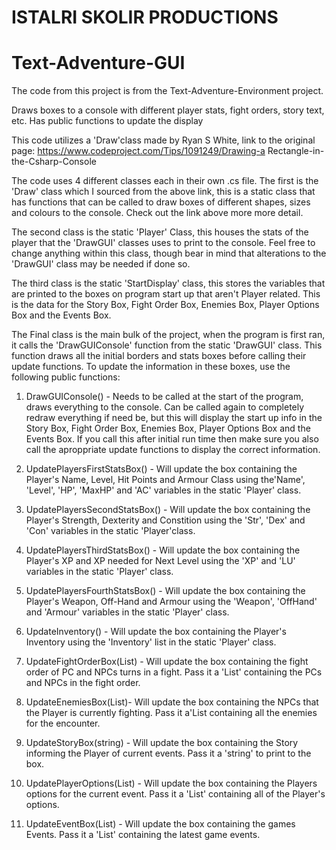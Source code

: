 # ISTALRI SKOLIR PRODUCTIONS

# Text-Adventure-GUI
The code from this project is from the Text-Adventure-Environment project.

Draws boxes to a console with different player stats, fight orders, story text, etc. Has public functions to update the display

This code utilizes a 'Draw'class made by Ryan S White, link to the original page: https://www.codeproject.com/Tips/1091249/Drawing-a
Rectangle-in-the-Csharp-Console

The code uses 4 different classes each in their own .cs file. The first is the 'Draw' class which I sourced from the above link, this is
a static class that has functions that can be called to draw boxes of different shapes, sizes and colours to the console. Check out the
link above more more detail.

The second class is the static 'Player' Class, this houses the stats of the player that the 'DrawGUI' classes uses to print to the
console. Feel free to change anything within this class, though bear in mind that alterations to the 'DrawGUI' class may be needed if
done so.

The third class is the static 'StartDisplay' class, this stores the variables that are printed to the boxes on program start up that
aren't Player related. This is the data for the Story Box, Fight Order Box, Enemies Box, Player Options Box and the Events Box.

The Final class is the main bulk of the project, when the program is first ran, it calls the 'DrawGUIConsole' function from the static
'DrawGUI' class. This function draws all the initial borders and stats boxes before calling their update functions. To update the
information in these boxes, use the following public functions:

1) DrawGUIConsole() - Needs to be called at the start of the program, draws everything to the console. Can be called again to completely
redraw everything if need be, but this will display the start up info in the Story Box, Fight Order Box, Enemies Box, Player Options Box
and the Events Box. If you call this after initial run time then make sure you also call the aproppriate update functions to display the
correct information.

2) UpdatePlayersFirstStatsBox() - Will update the box containing the Player's Name, Level, Hit Points and Armour Class using the'Name',
'Level', 'HP', 'MaxHP' and 'AC' variables in the static 'Player' class.
                                    
3) UpdatePlayersSecondStatsBox() - Will update the box containing the Player's Strength, Dexterity and Constition using the 'Str', 'Dex'
and 'Con' variables in the static 'Player'class.
                                    
4) UpdatePlayersThirdStatsBox() - Will update the box containing the Player's XP and XP needed for Next Level using the 'XP' and 'LU'
variables in the static 'Player' class.
                                    
5) UpdatePlayersFourthStatsBox() - Will update the box containing the Player's Weapon, Off-Hand and Armour using the 'Weapon', 'OffHand'
and 'Armour' variables in the static 'Player' class.
                                    
6) UpdateInventory() - Will update the box containing the Player's Inventory using the 'Inventory' list in the static 'Player' class.

7) UpdateFightOrderBox(List<string>) - Will update the box containing the fight order of PC and NPCs turns in a fight. Pass it a
  'List<string>' containing the PCs and NPCs in the fight order.
  
8) UpdateEnemiesBox(List<string>)- Will update the box containing the NPCs that the Player is currently fighting. Pass it a'List<string>
containing all the enemies for the encounter.
  
9) UpdateStoryBox(string) - Will update the box containing the Story informing the Player of current events. Pass it a 'string' to print
to the box.

10) UpdatePlayerOptions(List<string>) - Will update the box containing the Players options for the current event. Pass it a
'List<string>' containing all of the Player's options.

11) UpdateEventBox(List<string>) - Will update the box containing the games Events. Pass it a 'List<string>' containing the latest game
events.
